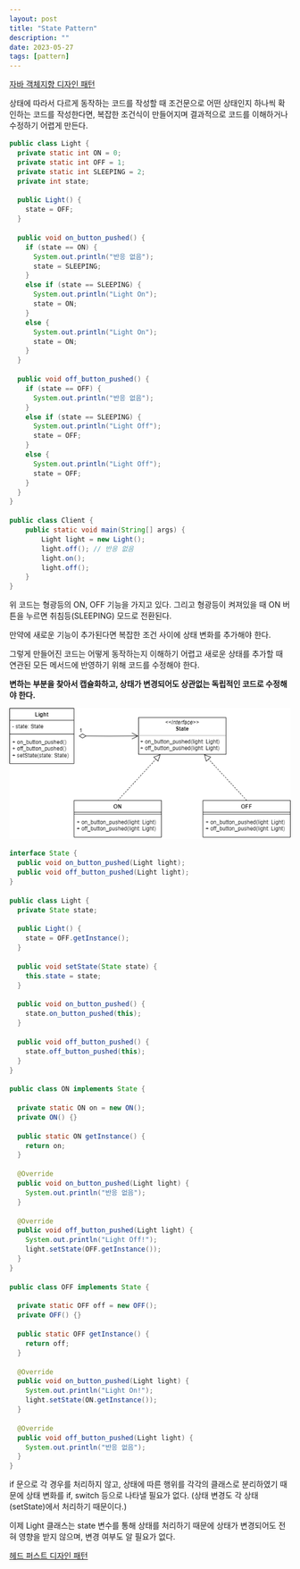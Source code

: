 ```yaml
---
layout: post
title: "State Pattern"
description: ""
date: 2023-05-27
tags: [pattern]
---
```


<a href="http://www.yes24.com/Product/Goods/12501269">자바 객체지향 디자인 패턴</a>

상태에 따라서 다르게 동작하는 코드를 작성할 때 조건문으로 어떤 상태인지 하나씩 확인하는 코드를 작성한다면, 복잡한 조건식이 만들어지며 결과적으로 코드를 이해하거나 수정하기 어렵게 만든다.

```java
public class Light {
  private static int ON = 0;
  private static int OFF = 1;
  private static int SLEEPING = 2;
  private int state;

  public Light() {
    state = OFF;
  }

  public void on_button_pushed() {
    if (state == ON) {
      System.out.println("반응 없음");
      state = SLEEPING;
    }
    else if (state == SLEEPING) {
      System.out.println("Light On");
      state = ON;
    }
    else {
      System.out.println("Light On");
      state = ON;
    }
  }

  public void off_button_pushed() {
    if (state == OFF) {
      System.out.println("반응 없음");
    }
    else if (state == SLEEPING) {
      System.out.println("Light Off");
      state = OFF;
    }
    else {
      System.out.println("Light Off");
      state = OFF;
    }
  }
}

public class Client {
    public static void main(String[] args) {
        Light light = new Light();
        light.off(); // 반응 없음
        light.on();
        light.off();
    }
}
```

위 코드는 형광등의 ON, OFF 기능을 가지고 있다. 그리고 형광등이 켜져있을 때 ON 버튼을 누르면 취침등(SLEEPING) 모드로 전환된다.

만약에 새로운 기능이 추가된다면 복잡한 조건 사이에 상태 변화를 추가해야 한다.

그렇게 만들어진 코드는 어떻게 동작하는지 이해하기 어렵고 새로운 상태를 추가할 때 연관된 모든 메서드에 반영하기 위해 코드를 수정해야 한다.

**변하는 부분을 찾아서 캡슐화하고, 상태가 변경되어도 상관없는 독립적인 코드로 수정해야 한다.**

![0](/assets/images/state-pattern/0.png)

```java
interface State {
  public void on_button_pushed(Light light);
  public void off_button_pushed(Light light);
}

public class Light {
  private State state;

  public Light() {
    state = OFF.getInstance();
  }

  public void setState(State state) {
    this.state = state;
  }

  public void on_button_pushed() {
    state.on_button_pushed(this);
  }

  public void off_button_pushed() {
    state.off_button_pushed(this);
  }
}

public class ON implements State {

  private static ON on = new ON();
  private ON() {}

  public static ON getInstance() {
    return on;
  }

  @Override
  public void on_button_pushed(Light light) {
    System.out.println("반응 없음");
  }

  @Override
  public void off_button_pushed(Light light) {
    System.out.println("Light Off!");
    light.setState(OFF.getInstance());
  }
}

public class OFF implements State {

  private static OFF off = new OFF();
  private OFF() {}

  public static OFF getInstance() {
    return off;
  }

  @Override
  public void on_button_pushed(Light light) {
    System.out.println("Light On!");
    light.setState(ON.getInstance());
  }

  @Override
  public void off_button_pushed(Light light) {
    System.out.println("반응 없음");
  }
}
```

if 문으로 각 경우를 처리하지 않고, 상태에 따른 행위를 각각의 클래스로 분리하였기 때문에 상태 변화를 if, switch 등으로 나타낼 필요가 없다. (상태 변경도 각 상태(setState)에서 처리하기 때문이다.)

이제 Light 클래스는 state 변수를 통해 상태를 처리하기 때문에 상태가 변경되어도 전혀 영향을 받지 않으며, 변경 여부도 알 필요가 없다.

<a href="http://www.yes24.com/Product/Goods/108192370">헤드 퍼스트 디자인 패턴</a>
